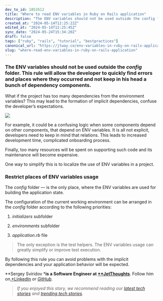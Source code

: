 ```yaml
---
dev_to_id: 1852612
title: "Where to read ENV variables in Ruby on Rails application"
description: "The ENV variables should not be used outside the config folder. This rule will allow the..."
created_at: "2024-05-14T12:25:22Z"
edited_at: "2024-05-14T12:25:45Z"
sync_date: "2024-05-24T15:34:20Z"
draft: false
tags: ["ruby", "rails", "tutorial", "bestpractices"]
canonical_url: "https://jtway.co/env-variables-in-ruby-on-rails-application-5552fb963051"
slug: "where-read-env-variables-in-ruby-on-rails-application"
---
```


### The ENV variables should not be used outside the *config* folder. This rule will allow the developer to quickly find errors and places where they occurred and not keep in his head a bunch of dependency components.

What if the project has too many dependencies from the environment variables? This may lead to the formation of implicit dependencies, confuse the developer’s expectations.

![](https://cdn-images-1.medium.com/max/2000/1*LP3GQqVtelEFH_O3UXca4A.png)

For example, it could be a confusing logic when some components depend on other components, that depend on ENV variables. It is all not explicit, developers need to keep in mind that relations. This leads to increased development time, complicated onboarding process.

Finally, too many resources will be spent on supporting such code and its maintenance will become expensive.

One way to simplify this is to localize the use of ENV variables in a project.

### Restrict places of ENV variables usage

The *config* folder — is the only place, where the ENV variables are used for building the application state.

The configuration of the current working environment can be arranged in the *config* folder according to the following priorities:

 1. *initializers* subfolder

 2. *environments* subfolder

 3. *application.rb* file
>  The only exception is the test helpers. The ENV variables usage can greatly simplify or improve test execution.

By following this rule you can avoid problems with the implicit dependencies and your application behavior will be expected.

**Sergey Sviridov ***is a Software Engineer at [**JetThoughts](https://www.jetthoughts.com/)**. Follow him on[ ](https://twitter.com/ChrisKeathley)[*LinkedIn](https://www.linkedin.com/in/sergey-sviridov-83007199/) *or [GitHub](https://github.com/SviridovSV).*
>  *If you enjoyed this story, we recommend reading our [latest tech stories](https://jtway.co/latest) and [trending tech stories](https://jtway.co/trending).*
